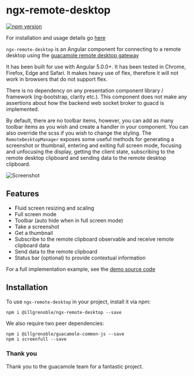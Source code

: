 # ngx-remote-desktop
[![npm version](https://badge.fury.io/js/%40illgrenoble%2Fngx-remote-desktop.svg)](https://badge.fury.io/js/%40illgrenoble%2Fngx-remote-desktop)

For installation and usage details go [here](https://illgrenoble.github.io/ngx-remote-desktop/additional-documentation/installation.html)

`ngx-remote-desktop` is an Angular component for connecting to a remote desktop using the [guacamole remote desktop gateway](https://guacamole.apache.org/)

It has been built for use with Angular 5.0.0+. It has been tested in Chrome, Firefox, Edge and Safari. It makes heavy use of flex, therefore it will not work in browsers that do not support flex. 

There is no dependency on any presentation component library / framework (ng-bootstrap, clarity etc.). This component does not make any assertions about how the backend web socket broker to guacd is implemented.

By default, there are no toolbar items, however, you can add as many toolbar items as you wish and create a handler in your component. You can also override the scss if you wish to change the styling. The `RemoteDesktopManager` exposes some useful methods for generating a screenshot or thumbnail, entering and exiting full screen mode, focusing and unfocusing the display, getting the client state, subscribing to the remote desktop clipboard and sending data to the remote desktop clipboard.

![Screenshot](https://raw.githubusercontent.com/ILLGrenoble/ngx-remote-desktop/master/screenshot.png)

## Features
  - Fluid screen resizing and scaling
  - Full screen mode
  - Toolbar (auto hide when in full screen mode)
  - Take a screenshot
  - Get a thumbnail
  - Subscribe to the remote clipboard observable and receive remote clipboard data
  - Send data to the remote clipboard
  - Status bar (optional) to provide contextual information

For a full implementation example, see the [demo source code](https://github.com/ILLGrenoble/ngx-remote-desktop/tree/master/demo)

## Installation

To use `ngx-remote-desktop` in your project, install it via npm:

```
npm i @illgrenoble/ngx-remote-desktop --save
```

We also require two peer dependencies:

```
npm i @illgrenoble/guacamole-common-js --save
npm i screenfull --save
```

### Thank you
Thank you to the guacamole team for a fantastic project.